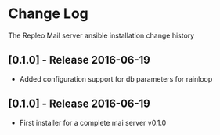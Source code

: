 # Change Log
The Repleo Mail server ansible installation change history


## [0.1.0] - Release 2016-06-19

* Added configuration support for db parameters for rainloop

## [0.1.0] - Release 2016-06-19

* First installer for a complete mai server v0.1.0

